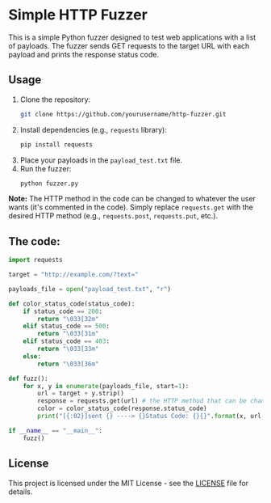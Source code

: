 # Simple HTTP Fuzzer

This is a simple Python fuzzer designed to test web applications with a list of payloads. The fuzzer sends GET requests to the target URL with each payload and prints the response status code.

## Usage

1. Clone the repository:
   ```bash
   git clone https://github.com/yourusername/http-fuzzer.git
   ```
2. Install dependencies (e.g., `requests` library):
   ```bash
   pip install requests
   ```
3. Place your payloads in the `payload_test.txt` file.
4. Run the fuzzer:
   ```bash
   python fuzzer.py
   ```

**Note:** The HTTP method in the code can be changed to whatever the user wants (it's commented in the code). Simply replace `requests.get` with the desired HTTP method (e.g., `requests.post`, `requests.put`, etc.).
## The code:

```Python
import requests

target = "http://example.com/?text="

payloads_file = open("payload_test.txt", "r")

def color_status_code(status_code):
    if status_code == 200:
        return "\033[32m"
    elif status_code == 500:
        return "\033[31m"
    elif status_code == 403:
        return "\033[33m"
    else:
        return "\033[36m"

def fuzz():
    for x, y in enumerate(payloads_file, start=1):
        url = target + y.strip()
        response = requests.get(url) # the HTTP method that can be changed
        color = color_status_code(response.status_code)
        print("[{:02}]sent {} ----> {}Status Code: {}{}".format(x, url, color, response.status_code, "\033[0m"))

if __name__ == "__main__":
    fuzz()
```

## License
This project is licensed under the MIT License - see the [LICENSE](LICENSE) file for details.
